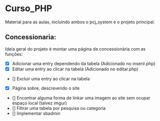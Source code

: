 # Curso_PHP
Material para as aulas, incluindo ambos o pcj_system e o projeto principal.

## Concessionaria:

Ideia geral do projeto é montar uma página de concessionária com as funções:

- [x] Adicionar uma entry dependendo da tabela (Adicionado no inserir.php)
- [x] Editar uma entry ao clicar na tabela (Adicionado no editar.php)
- [] Excluir uma entry ao clicar na tabela
- [x] Página sobre, descrevendo o site
- [] Encontrar alguma forma de linkar uma imagem ao site sem ocupar espaço local (talvez imgur)
- [] Filtrar uma tabela por pesquisa ou categoria
- [] Implementar sbadmin
